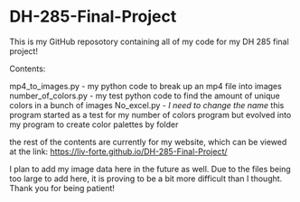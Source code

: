 # DH-285-Final-Project
This is my GitHub reposotory containing all of my code for my DH 285 final project! 

Contents: 

mp4_to_images.py - my python code to break up an mp4 file into images
number_of_colors.py - my test python code to find the amount of unique colors in a bunch of images
No_excel.py - *I need to change the name* this program started as a test for my number of colors program but evolved into my program to create color palettes by folder

the rest of the contents are currently for my website, which can be viewed at the link:
https://liv-forte.github.io/DH-285-Final-Project/

I plan to add my image data here in the future as well. Due to the files being too large to add here, it is proving to be a bit more difficult than I thought. Thank you for being patient!

